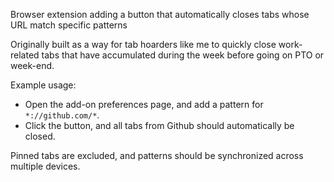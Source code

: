 Browser extension adding a button that automatically closes tabs whose URL
match specific patterns

Originally built as a way for tab hoarders like me to quickly close
work-related tabs that have accumulated during the week before going on PTO
or week-end.

Example usage:

- Open the add-on preferences page, and add a pattern for `*://github.com/*`.
- Click the button, and all tabs from Github should automatically be closed.

Pinned tabs are excluded, and patterns should be synchronized across multiple
devices.
